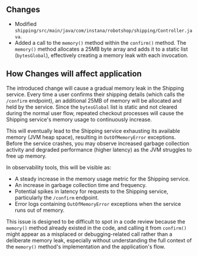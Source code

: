 ## Changes

- Modified `shipping/src/main/java/com/instana/robotshop/shipping/Controller.java`.
- Added a call to the `memory()` method within the `confirm()` method. The `memory()` method allocates a 25MB byte array and adds it to a static list (`bytesGlobal`), effectively creating a memory leak with each invocation.

## How Changes will affect application

The introduced change will cause a gradual memory leak in the Shipping service. Every time a user confirms their shipping details (which calls the `/confirm` endpoint), an additional 25MB of memory will be allocated and held by the service. Since the `bytesGlobal` list is static and not cleared during the normal user flow, repeated checkout processes will cause the Shipping service's memory usage to continuously increase.

This will eventually lead to the Shipping service exhausting its available memory (JVM heap space), resulting in `OutOfMemoryError` exceptions. Before the service crashes, you may observe increased garbage collection activity and degraded performance (higher latency) as the JVM struggles to free up memory.

In observability tools, this will be visible as:
- A steady increase in the memory usage metric for the Shipping service.
- An increase in garbage collection time and frequency.
- Potential spikes in latency for requests to the Shipping service, particularly the `/confirm` endpoint.
- Error logs containing `OutOfMemoryError` exceptions when the service runs out of memory.

This issue is designed to be difficult to spot in a code review because the `memory()` method already existed in the code, and calling it from `confirm()` might appear as a misplaced or debugging-related call rather than a deliberate memory leak, especially without understanding the full context of the `memory()` method's implementation and the application's flow.
